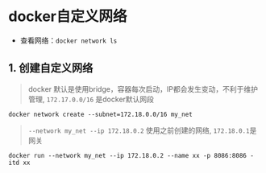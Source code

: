 # docker自定义网络

* 查看网络：`docker network ls`

## 1. 创建自定义网络

> docker 默认是使用bridge，容器每次启动，IP都会发生变动，不利于维护管理, `172.17.0.0/16` 是docker默认网段

```shell
docker network create --subnet=172.18.0.0/16 my_net 
```

> `--network my_net --ip 172.18.0.2` 使用之前创建的网络, `172.18.0.1`是网关

```shell
docker run --network my_net --ip 172.18.0.2 --name xx -p 8086:8086 -itd xx
```

